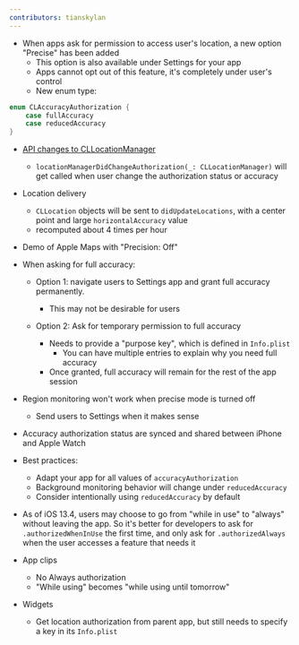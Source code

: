 ```yaml
---
contributors: tianskylan
---
```


- When apps ask for permission to access user's location, a new option "Precise" has been added
    - This option is also available under Settings for your app
    - Apps cannot opt out of this feature, it's completely under user's control
    - New enum type:

```swift
enum CLAccuracyAuthorization {
    case fullAccuracy
    case reducedAccuracy
}
```

- [API changes to CLLocationManager](https://developer.apple.com/documentation/corelocation/cllocationmanager?changes=latest_minor)
    - `locationManagerDidChangeAuthorization(_: CLLocationManager)` will get called when user change the authorization status or accuracy

- Location delivery
    - `CLLocation` objects will be sent to `didUpdateLocations`, with a center point and large `horizontalAccuracy` value
    - recomputed about 4 times per hour

- Demo of Apple Maps with "Precision: Off"
- When asking for full accuracy:
    - Option 1: navigate users to Settings app and grant full accuracy permanently.
        - This may not be desirable for users
        
    - Option 2: Ask for temporary permission to full accuracy
        - Needs to provide a "purpose key", which is defined in `Info.plist`
            - You can have multiple entries to explain why you need full accuracy
        - Once granted, full accuracy will remain for the rest of the app session

- Region monitoring won't work when precise mode is turned off
    - Send users to Settings when it makes sense

- Accuracy authorization status are synced and shared between iPhone and Apple Watch
- Best practices:
    - Adapt your app for all values of `accuracyAuthorization`
    - Background monitoring behavior will change under `reducedAccuracy`
    - Consider intentionally using `reducedAccuracy` by default

- As of iOS 13.4, users may choose to go from "while in use" to "always" without leaving the app. So it's better for developers to ask for `.authorizedWhenInUse` the first time, and only ask for `.authorizedAlways` when the user accesses a feature that needs it

- App clips
    - No Always authorization
    - "While using" becomes "while using until tomorrow"

- Widgets
    - Get location authorization from parent app, but still needs to specify a key in its `Info.plist`

